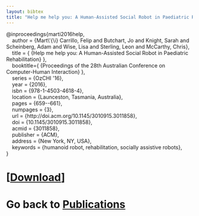 ```yaml
---
layout: bibtex
title: "Help me help you: A Human-Assisted Social Robot in Paediatric Rehabilitation (BibTeX citation)"
---
```


<P>@inproceedings{marti2016help,<br/>
&#160;&#160;&#160;&#160;author = {Mart\'{\i} Carrillo, Felip and Butchart, Jo and Knight, Sarah and Scheinberg, Adam and Wise, Lisa and Sterling, Leon and McCarthy, Chris},<br/>
&#160;&#160;&#160;&#160;title = { {Help me help you: A Human-Assisted Social Robot in  Paediatric Rehabilitation} },<br/>
&#160;&#160;&#160;&#160;booktitle={ {Proceedings of the 28th Australian Conference on Computer-Human Interaction} },<br/>
&#160;&#160;&#160;&#160;series = {OzCHI '16},<br/>
&#160;&#160;&#160;&#160;year = {2016},<br/>
&#160;&#160;&#160;&#160;isbn = {978-1-4503-4618-4},<br/>
&#160;&#160;&#160;&#160;location = {Launceston, Tasmania, Australia},<br/>
&#160;&#160;&#160;&#160;pages = {659--661},<br/>
&#160;&#160;&#160;&#160;numpages = {3},<br/>
&#160;&#160;&#160;&#160;url = {http://doi.acm.org/10.1145/3010915.3011858},<br/>
&#160;&#160;&#160;&#160;doi = {10.1145/3010915.3011858},<br/>
&#160;&#160;&#160;&#160;acmid = {3011858},<br/>
&#160;&#160;&#160;&#160;publisher = {ACM},<br/>
&#160;&#160;&#160;&#160;address = {New York, NY, USA},<br/>
&#160;&#160;&#160;&#160;keywords = {humanoid robot, rehabilitation, socially assistive robots},<br/>
}</p>


# [[Download](marti2016help.bib)]
# Go back to [Publications](/pub.html)
